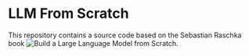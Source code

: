 # LLM From Scratch
This repository contains a source code based on the Sebastian Raschka book ![Build a Large Language Model from Scratch](https://www.amazon.com/Build-Large-Language-Model-Scratch/).
